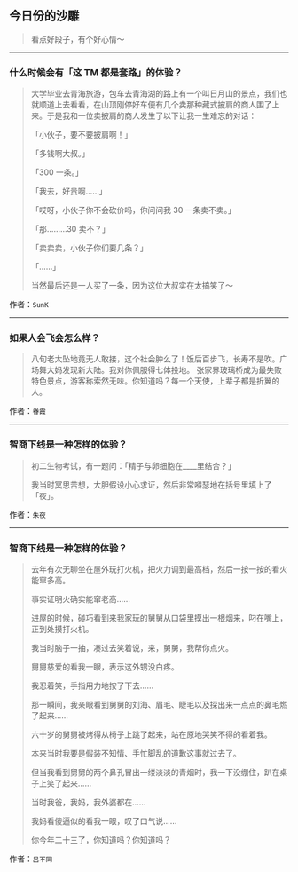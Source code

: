 ## 今日份的沙雕

> 看点好段子，有个好心情～


 
---

### 什么时候会有「这 TM 都是套路」的体验？

> 大学毕业去青海旅游，包车去青海湖的路上有一个叫日月山的景点，我们也就顺道上去看看，在山顶刚停好车便有几个卖那种藏式披肩的商人围了上来。于是我和一位卖披肩的商人发生了以下让我一生难忘的对话：
> 
> 「小伙子，要不要披肩啊！」
> 
> 「多钱啊大叔。」
> 
> 「300 一条。」
> 
> 「我去，好贵啊……」
> 
> 「哎呀，小伙子你不会砍价吗，你问问我 30 一条卖不卖。」
> 
> 「那………30 卖不？」
> 
> 「卖卖卖，小伙子你们要几条？」
> 
> 「……」
> 
> 当然最后还是一人买了一条，因为这位大叔实在太搞笑了～


作者：`SunK`

---

### 如果人会飞会怎么样？

> 八旬老太坠地竟无人敢接，这个社会肿么了！饭后百步飞，长寿不是吹。广场舞大妈发现新大陆。我对你佩服得七体投地。 张家界玻璃桥成为最失败特色景点，游客称索然无味。你知道吗？每一个天使，上辈子都是折翼的人。


作者：`眷霞`

---

### 智商下线是一种怎样的体验？

> 初二生物考试，有一题问：「精子与卵细胞在____里结合？」
> 
> 我当时冥思苦想，大胆假设小心求证，然后非常嘚瑟地在括号里填上了「夜」。


作者：`朱夜`

---

### 智商下线是一种怎样的体验？

> 去年有次无聊坐在屋外玩打火机，把火力调到最高档，然后一按一按的看火能窜多高。
> 
> 事实证明火确实能窜老高……
> 
> 进屋的时候，碰巧看到来我家玩的舅舅从口袋里摸出一根烟来，叼在嘴上，正到处摸打火机。
> 
> 我当时脑子一抽，凑过去笑着说，来，舅舅，我帮你点火。
> 
> 舅舅慈爱的看我一眼，表示这外甥没白疼。
> 
> 我忍着笑，手指用力地按了下去……
> 
> 那一瞬间，我亲眼看到舅舅的刘海、眉毛、睫毛以及探出来一点点的鼻毛燃了起来……
> 
> 六十岁的舅舅被烤得从椅子上跳了起来，站在原地哭笑不得的看着我。
> 
> 本来当时我要是假装不知情、手忙脚乱的道歉这事就过去了。
> 
> 但当我看到舅舅的两个鼻孔冒出一缕淡淡的青烟时，我一下没绷住，趴在桌子上笑了起来……
> 
> 当时我爸，我妈，我外婆都在……
> 
> 我妈看傻逼似的看我一眼，叹了口气说……
> 
> 你今年二十三了，你知道吗？你知道吗？


作者：`吕不同`